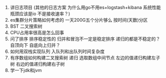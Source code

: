 1. 讲日志项目 (其他的日志方案  为什么用go不用es+logstash+kibana   系统性能瓶颈应该是io 不是接收速率？)
2. es集群分片策略如何考虑的 一天200G五个分片够么   按时间(天数)分区
3. BST 二叉搜索树
4. CPU占用率很高是怎么回事
5. 问了排序 排序稳定性的 归并和冒泡不一定是稳定排序  递归的都是不稳定的？ 自顶向下 自底向上归并？
6. 如何用双栈实现队列 入队列和出队列时间复杂度
7. 有序数组如何构建二叉搜索树 递归 选取数组中间节点 左边的值递归构建左子树 右边的值递归构建右子树 
8. 学一下jdk和jvm